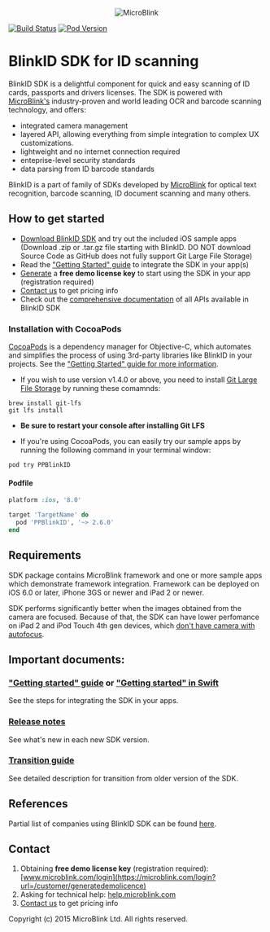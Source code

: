 <p align="center" >
  <img src="https://raw.githubusercontent.com/wiki/blinkid/blinkid-ios/Images/logo-microblink.png" alt="MicroBlink" title="MicroBlink">
</p>

[![Build Status](https://travis-ci.org/BlinkID/blinkid-ios.png)](https://travis-ci.org/BlinkID/blinkid-ios.png)
[![Pod Version](http://img.shields.io/cocoapods/v/PPBlinkID.svg?style=flat)](http://cocoadocs.org/docsets/PPBlinkID/)

# BlinkID SDK for ID scanning

BlinkID SDK is a delightful component for quick and easy scanning of ID cards, passports and drivers licenses. The SDK is powered with [MicroBlink's](http://www.microblink.com) industry-proven and world leading OCR and barcode scanning technology, and offers:

- integrated camera management
- layered API, allowing everything from simple integration to complex UX customizations.
- lightweight and no internet connection required
- enteprise-level security standards
- data parsing from ID barcode standards

BlinkID is a part of family of SDKs developed by [MicroBlink](http://www.microblink.com) for optical text recognition, barcode scanning, ID document scanning and many others. 

## How to get started

- [Download BlinkID SDK](https://github.com/BlinkID/blinkid-ios/releases) and try out the included iOS sample apps (Download .zip or .tar.gz file starting with BlinkID. DO NOT download Source Code as GitHub does not fully support Git Large File Storage)
- Read the ["Getting Started" guide](https://github.com/BlinkID/blinkid-ios/wiki/Getting-started) to integrate the SDK in your app(s)
- [Generate](https://microblink.com/login?url=/customer/generatedemolicence) a **free demo license key** to start using the SDK in your app (registration required)
- [Contact us](http://www.microblink.com) to get pricing info
- Check out the [comprehensive documentation](http://cocoadocs.org/docsets/PPBlinkID/) of all APIs available in BlinkID SDK

### Installation with CocoaPods

[CocoaPods](http://cocoapods.org) is a dependency manager for Objective-C, which automates and simplifies the process of using 3rd-party libraries like BlinkID in your projects. See the ["Getting Started" guide for more information](https://github.com/BlinkID/blinkid-ios/wiki/Getting-started).

- If you wish to use version v1.4.0 or above, you need to install [Git Large File Storage](https://git-lfs.github.com) by running these comamnds:
```shell
brew install git-lfs
git lfs install
```

- **Be sure to restart your console after installing Git LFS**

- If you're using CocoaPods, you can easily try our sample apps by running the following command in your terminal window:

```shell
pod try PPBlinkID
```

#### Podfile

```ruby
platform :ios, '8.0'

target 'TargetName' do
  pod 'PPBlinkID', '~> 2.6.0'
end
```

## Requirements

SDK package contains MicroBlink framework and one or more sample apps which demonstrate framework integration. Framework can be deployed on iOS 6.0 or later, iPhone 3GS or newer and iPad 2 or newer. 

SDK performs significantly better when the images obtained from the camera are focused. Because of that, the SDK can have lower perfomance on iPad 2 and iPod Touch 4th gen devices, which [don't have camera with autofocus](http://www.adweek.com/socialtimes/ipad-2-rear-camera-has-tap-for-auto-exposure-not-auto-focus/12536).

## Important documents:

### ["Getting started" guide](https://github.com/BlinkID/blinkid-ios/wiki/Getting-started) or ["Getting started" in Swift](https://github.com/BlinkID/blinkid-ios/wiki/Getting-started-in-Swift)

See the steps for integrating the SDK in your apps. 

### [Release notes](https://github.com/BlinkID/blinkid-ios/blob/master/Release%20notes.md)

See what's new in each new SDK version.

### [Transition guide](https://github.com/BlinkID/blinkid-ios/blob/master/Transition%20guide.md)

See detailed description for transition from older version of the SDK.

## References

Partial list of companies using BlinkID SDK can be found [here](https://microblink.com/#references).

## Contact

1. Obtaining **free demo license key** (registration required):
[www.microblink.com/login](https://microblink.com/login?url=/customer/generatedemolicence)
2. Asking for technical help: [help.microblink.com](http://help.microblink.com)
3. [Contact us](http://www.microblink.com) to get pricing info

Copyright (c) 2015 MicroBlink Ltd. All rights reserved.